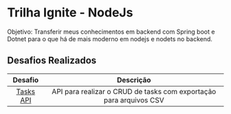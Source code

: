 # Trilha Ignite - NodeJs

Objetivo: Transferir meus conhecimentos em backend com Spring boot e Dotnet para o que há de mais moderno em nodejs e nodets no backend.

## Desafios Realizados

|                                            Desafio                                            |                             Descrição                              |
| :-------------------------------------------------------------------------------------------: | :----------------------------------------------------------------: |
| [Tasks API](https://github.com/hgrafa/Task-api/tree/281d53054ff5ec0b22eff69550f7871804335a58) | API para realizar o CRUD de tasks com exportação para arquivos CSV |
